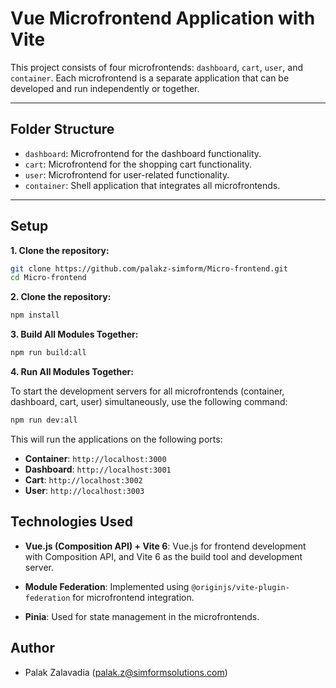 # Vue Microfrontend Application with Vite

This project consists of four microfrontends: `dashboard`, `cart`, `user`, and `container`. Each microfrontend is a separate application that can be developed and run independently or together.

---

## Folder Structure

- `dashboard`: Microfrontend for the dashboard functionality.
- `cart`: Microfrontend for the shopping cart functionality.
- `user`: Microfrontend for user-related functionality.
- `container`: Shell application that integrates all microfrontends.


---

## Setup

**1. Clone the repository:**
   ```bash
   git clone https://github.com/palakz-simform/Micro-frontend.git
   cd Micro-frontend
   ```
**2. Clone the repository:**
   ```bash
   npm install
   ```
**3. Build All Modules Together:**
   ```bash
   npm run build:all
   ```
**4. Run All Modules Together:**

To start the development servers for all microfrontends (container, dashboard, cart, user) simultaneously, use the following command:
   ```bash
   npm run dev:all
   ```
This will run the applications on the following ports:

- **Container**: `http://localhost:3000`
- **Dashboard**: `http://localhost:3001`
- **Cart**: `http://localhost:3002`
- **User**: `http://localhost:3003`


## Technologies Used

- **Vue.js (Composition API) + Vite 6**: Vue.js for frontend development with Composition API, and Vite 6 as the build tool and development server.

- **Module Federation**: Implemented using `@originjs/vite-plugin-federation` for microfrontend integration.
- **Pinia**: Used for state management in the microfrontends.

## Author
- Palak Zalavadia (palak.z@simformsolutions.com)